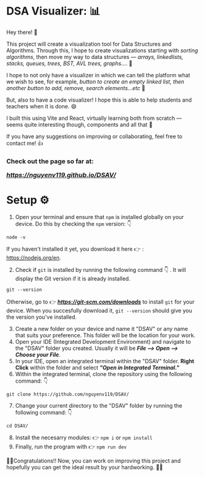 # DSA Visualizer: 📊

Hey there! 🧋

This project will create a visualization tool for Data Structures and Algorithms. Through this, I hope to create visualizations starting with <i>sorting algorithms</i>, then move my way to data structures — <i>arrays, linkedlists, stacks, queues, trees, BST, AVL trees, graphs...</i>. 🌲

I hope to not only have a visualizer in which we can tell the platform what we wish to see, for example, <i>button to create an empty linked list, then another button to add, remove, search elements...etc</i> 🧐

But, also to have a code visualizer! I hope this is able to help students and teachers when it is done. 😄

I built this using Vite and React, virtually learning both from scratch — seems quite interesting though, components and all that 👀

If you have any suggestions on improving or collaborating, feel free to contact me! 👍

<h3>Check out the page so far at: 

<i><strong>https://nguyenv119.github.io/DSAV/</strong></i></h3>

# Setup ⚙️
1. Open your terminal and ensure that `npm` is installed globally on your device. Do this by checking the `npm` version: 👇
```
node -v
```
If you haven't installed it yet, you download it here 👉 : https://nodejs.org/en.

2. Check if `git` is installed by running the following command 👇 . It will display the Git version if it is already installed. 
```md
git --version
```
Otherwise, go to  👉 <i><strong>https://git-scm.com/downloads</strong></i> to install ```git``` for your device. When you succesfully download it, ```git --version``` should give you the version you've installed.


3. Create a new folder on your device and name it "DSAV" or any name that suits your preference. This folder will be the location for your work.
4. Open your IDE (Integrated Development Environment) and navigate to the "DSAV" folder you created. Usually it will be <i><strong>File —> Open —> Choose your File</strong></i>.
5. In your IDE, open an integrated terminal within the "DSAV" folder. <strong>Right Click</strong> within the folder and select <strong><i>"Open in Integrated Terminal."</i></strong>
6. Within the integrated terminal, clone the repository using the following command: 👇
```
git clone https://github.com/nguyenv119/DSAV/
```
7. Change your current directory to the "DSAV" folder by running the following command: 👇
```
cd DSAV/
```
8. Install the necesarry modules: 👉
```npm i``` or ```npm install```
9. Finally, run the program with 👉 ```npm run dev```
    
🎉🎉Congratulations!! Now, you can work on improving this project and hopefully you can get the ideal result by your hardworking. 💃💃

